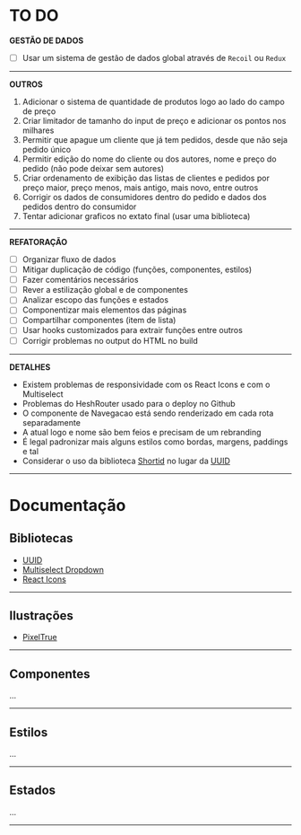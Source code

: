 # TO DO
**GESTÃO DE DADOS**
- [ ] Usar um sistema de gestão de dados global através de ```Recoil``` ou ```Redux```
***
**OUTROS**
1. Adicionar o sistema de quantidade de produtos logo ao lado do campo de preço
2. Criar limitador de tamanho do input de preço e adicionar os pontos nos milhares
3. Permitir que apague um cliente que já tem pedidos, desde que não seja pedido único
4. Permitir edição do nome do cliente ou dos autores, nome e preço do pedido (não pode deixar sem autores)
5. Criar ordenamento de exibição das listas de clientes e pedidos por preço maior, preço menos, mais antigo, mais novo, entre outros
6. Corrigir os dados de consumidores dentro do pedido e dados dos pedidos dentro do consumidor
7. Tentar adicionar graficos no extato final (usar uma biblioteca)
***
**REFATORAÇÃO**
- [ ] Organizar fluxo de dados
- [ ] Mitigar duplicação de código (funções, componentes, estilos)
- [ ] Fazer comentários necessários
- [ ] Rever a estilização global e de componentes
- [ ] Analizar escopo das funções e estados
- [ ] Componentizar mais elementos das páginas
- [ ] Compartilhar componentes (item de lista)
- [ ] Usar hooks customizados para extrair funções entre outros
- [ ] Corrigir problemas no output do HTML no build
***
**DETALHES**
* Existem problemas de responsividade com os React Icons e com o Multiselect
* Problemas do HeshRouter usado para o deploy no Github
* O componente de Navegacao está sendo renderizado em cada rota separadamente
* A atual logo e nome são bem feios e precisam de um rebranding
* É legal padronizar mais alguns estilos como bordas, margens, paddings e tal
* Considerar o uso da biblioteca [Shortid](https://www.npmjs.com/package/shortid) no lugar da [UUID](https://www.npmjs.com/package/uuid)

***
# Documentação
## Bibliotecas
* [UUID](https://www.npmjs.com/package/uuid)
* [Multiselect Dropdown](https://www.npmjs.com/package/multiselect-react-dropdown)
* [React Icons](https://www.npmjs.com/package/react-icons)
***
## Ilustrações
* [PixelTrue](https://www.pixeltrue.com/free-packs/)
***
## Componentes
...
***
## Estilos
...
***
## Estados
...
***